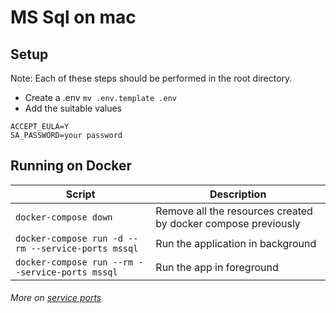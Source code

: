 MS Sql on mac
===================

Setup
-------------

Note: Each of these steps should be performed in the root directory.

 - Create a .env `mv .env.template .env`
 - Add the suitable values
 ```
 ACCEPT_EULA=Y
 SA_PASSWORD=your password
 ``` 
## Running on Docker

| Script          | Description                                     |
| --------------- | ----------------------------------------------- |
| `docker-compose down`   | Remove all the resources created by docker compose previously                       |
| `docker-compose run -d --rm --service-ports mssql` | Run the application in background |
| `docker-compose run --rm --service-ports mssql` | Run the app in foreground |

###### More on [service ports](https://docs.docker.com/compose/reference/run/)
